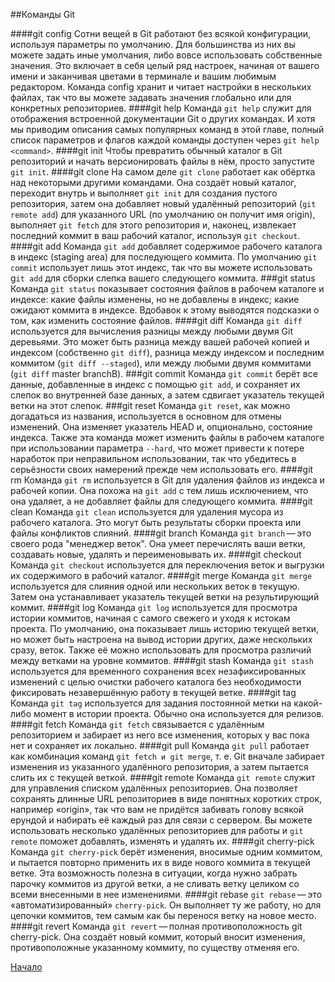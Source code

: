 ##Команды Git

####git config
Сотни вещей в Git работают без всякой конфигурации, используя параметры по умолчанию. Для большинства из них вы можете задать иные умолчания, либо вовсе использовать собственные значения. Это включает в себя целый ряд настроек, начиная от вашего имени и заканчивая цветами в терминале и вашим любимым редактором. Команда config хранит и читает настройки в нескольких файлах, так что вы можете задавать значения глобально или для конкретных репозиториев.
####git help
Команда ```git help``` служит для отображения встроенной документации Git о других командах. И хотя мы приводим описания самых популярных команд в этой главе, полный список параметров и флагов каждой команды доступен через ```git help <command>```.
####git init
Чтобы превратить обычный каталог в Git репозиторий и начать версионировать файлы в нём, просто запустите ```git init```.
####git clone
На самом деле ```git clone``` работает как обёртка над некоторыми другими командами. Она создаёт новый каталог, переходит внутрь и выполняет ```git init``` для создания пустого репозитория, затем она добавляет новый удалённый репозиторий (```git remote add```) для указанного URL (по умолчанию он получит имя origin), выполняет ```git fetch``` для этого репозитория и, наконец, извлекает последний коммит в ваш рабочий каталог, используя ```git checkout```.
####git add
Команда ```git add``` добавляет содержимое рабочего каталога в индекс (staging area) для последующего коммита. По умолчанию ```git commit``` использует лишь этот индекс, так что вы можете использовать g```it add``` для сборки слепка вашего следующего коммита.
###git status
Команда ```git status``` показывает состояния файлов в рабочем каталоге и индексе: какие файлы изменены, но не добавлены в индекс; какие ожидают коммита в индексе. Вдобавок к этому выводятся подсказки о том, как изменить состояние файлов.
####git diff
Команда ```git diff``` используется для вычисления разницы между любыми двумя Git деревьями. Это может быть разница между вашей рабочей копией и индексом (собственно ```git diff```), разница между индексом и последним коммитом (```git diff --staged```), или между любыми двумя коммитами (```git diff``` master branchB).
###git commit
Команда ```git commit``` берёт все данные, добавленные в индекс с помощью ```git add```, и сохраняет их слепок во внутренней базе данных, а затем сдвигает указатель текущей ветки на этот слепок.
###git reset
Команда ```git reset```, как можно догадаться из названия, используется в основном для отмены изменений. Она изменяет указатель HEAD и, опционально, состояние индекса. Также эта команда может изменить файлы в рабочем каталоге при использовании параметра ```--hard```, что может привести к потере наработок при неправильном использовании, так что убедитесь в серьёзности своих намерений прежде чем использовать его.
####git rm
Команда ```git rm``` используется в Git для удаления файлов из индекса и рабочей копии. Она похожа на ```git add``` с тем лишь исключением, что она удаляет, а не добавляет файлы для следующего коммита.
####git clean
Команда ```git clean``` используется для удаления мусора из рабочего каталога. Это могут быть результаты сборки проекта или файлы конфликтов слияний.
####git branch
Команда ```git branch``` — это своего рода "менеджер веток". Она умеет перечислять ваши ветки, создавать новые, удалять и переименовывать их.
####git checkout
Команда ```git checkout``` используется для переключения веток и выгрузки их содержимого в рабочий каталог.
####git merge
Команда ```git merge``` используется для слияния одной или нескольких веток в текущую. Затем она устанавливает указатель текущей ветки на результирующий коммит.
####git log
Команда ```git log``` используется для просмотра истории коммитов, начиная с самого свежего и уходя к истокам проекта. По умолчанию, она показывает лишь историю текущей ветки, но может быть настроена на вывод истории других, даже нескольких сразу, веток. Также её можно использовать для просмотра различий между ветками на уровне коммитов.
####git stash
Команда ```git stash``` используется для временного сохранения всех незафиксированных изменений с целью очистки рабочего каталога без необходимости фиксировать незавершённую работу в текущей ветке.
####git tag
Команда ```git tag``` используется для задания постоянной метки на какой-либо момент в истории проекта. Обычно она используется для релизов.
####git fetch
Команда ```git fetch``` связывается с удалённым репозиторием и забирает из него все изменения, которых у вас пока нет и сохраняет их локально.
####git pull
Команда ```git pull``` работает как комбинация команд ```git fetch и git merge```, т. е. Git вначале забирает изменения из указанного удалённого репозитория, а затем пытается слить их с текущей веткой.
####git remote
Команда ```git remote``` служит для управления списком удалённых репозиториев. Она позволяет сохранять длинные URL репозиториев в виде понятных коротких строк, например «origin», так что вам не придётся забивать голову всякой ерундой и набирать её каждый раз для связи с сервером. Вы можете использовать несколько удалённых репозиториев для работы и ```git remote``` поможет добавлять, изменять и удалять их.
####git cherry-pick
Команда ```git cherry-pick``` берёт изменения, вносимые одним коммитом, и пытается повторно применить их в виде нового коммита в текущей ветке. Эта возможность полезна в ситуации, когда нужно забрать парочку коммитов из другой ветки, а не сливать ветку целиком со всеми внесенными в нее изменениями.
####git rebase
```git rebase``` — это «автоматизированный» ```cherry-pick```. Он выполняет ту же работу, но для цепочки коммитов, тем самым как бы перенося ветку на новое место.
####git revert
Команда ```git revert``` — полная противоположность git cherry-pick. Она создаёт новый коммит, который вносит изменения, противоположные указанному коммиту, по существу отменяя его.

[Начало](readme.md "Начало")

